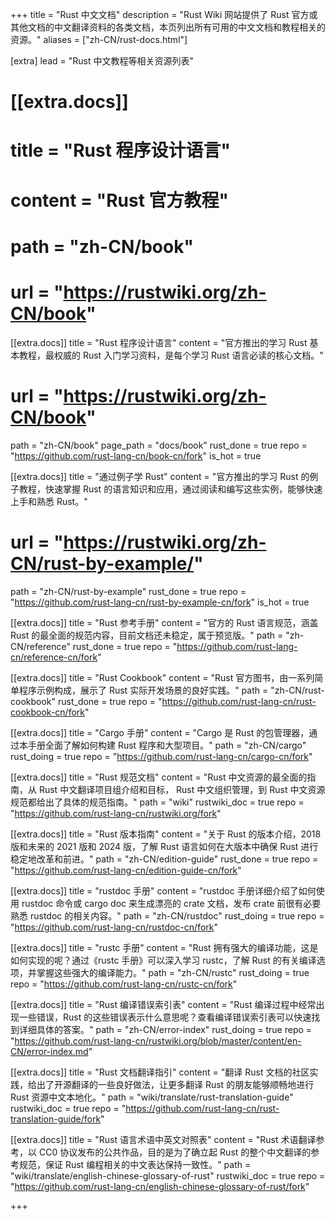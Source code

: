 +++
title = "Rust 中文文档"
description = "Rust Wiki 网站提供了 Rust 官方或其他文档的中文翻译资料的各类文档，本页列出所有可用的中文文档和教程相关的资源。"
aliases = ["zh-CN/rust-docs.html"]

[extra]
lead = "Rust 中文教程等相关资源列表"

# [[extra.docs]]
# title = "Rust 程序设计语言"
# content = "Rust 官方教程"
# path = "zh-CN/book"
# url = "https://rustwiki.org/zh-CN/book"

[[extra.docs]]
title = "Rust 程序设计语言"
content = "官方推出的学习 Rust 基本教程，最权威的 Rust 入门学习资料，是每个学习 Rust 语言必读的核心文档。"
# url = "https://rustwiki.org/zh-CN/book"
path = "zh-CN/book"
page_path = "docs/book"
rust_done = true
repo = "https://github.com/rust-lang-cn/book-cn/fork"
is_hot = true

[[extra.docs]]
title = "通过例子学 Rust"
content = "官方推出的学习 Rust 的例子教程，快速掌握 Rust 的语言知识和应用，通过阅读和编写这些实例，能够快速上手和熟悉 Rust。"
# url = "https://rustwiki.org/zh-CN/rust-by-example/"
path = "zh-CN/rust-by-example"
rust_done = true
repo = "https://github.com/rust-lang-cn/rust-by-example-cn/fork"
is_hot = true

[[extra.docs]]
title = "Rust 参考手册"
content = "官方的 Rust 语言规范，涵盖 Rust 的最全面的规范内容，目前文档还未稳定，属于预览版。"
path = "zh-CN/reference"
rust_done = true
repo = "https://github.com/rust-lang-cn/reference-cn/fork"

[[extra.docs]]
title = "Rust Cookbook"
content = "Rust 官方图书，由一系列简单程序示例构成，展示了 Rust 实际开发场景的良好实践。"
path = "zh-CN/rust-cookbook"
rust_done = true
repo = "https://github.com/rust-lang-cn/rust-cookbook-cn/fork"

[[extra.docs]]
title = "Cargo 手册"
content = "Cargo 是 Rust 的包管理器，通过本手册全面了解如何构建 Rust 程序和大型项目。"
path = "zh-CN/cargo"
rust_doing = true
repo = "https://github.com/rust-lang-cn/cargo-cn/fork"

[[extra.docs]]
title = "Rust 规范文档"
content = "Rust 中文资源的最全面的指南，从 Rust 中文翻译项目组介绍和目标， Rust 中文组织管理，到 Rust 中文资源规范都给出了具体的规范指南。"
path = "wiki"
rustwiki_doc = true
repo = "https://github.com/rust-lang-cn/rustwiki.org/fork"

[[extra.docs]]
title = "Rust 版本指南"
content = "关于 Rust 的版本介绍，2018 版和未来的 2021 版和 2024 版，了解 Rust 语言如何在大版本中确保 Rust 进行稳定地改革和前进。"
path = "zh-CN/edition-guide"
rust_done = true
repo = "https://github.com/rust-lang-cn/edition-guide-cn/fork"

[[extra.docs]]
title = "rustdoc 手册"
content = "rustdoc 手册详细介绍了如何使用 rustdoc 命令或 cargo doc 来生成漂亮的 crate 文档，发布 crate 前很有必要熟悉 rustdoc 的相关内容。"
path = "zh-CN/rustdoc"
rust_doing = true
repo = "https://github.com/rust-lang-cn/rustdoc-cn/fork"

[[extra.docs]]
title = "rustc 手册"
content = "Rust 拥有强大的编译功能，这是如何实现的呢？通过《rustc 手册》可以深入学习 rustc，了解 Rust 的有关编译选项，并掌握这些强大的编译能力。"
path = "zh-CN/rustc"
rust_doing = true
repo = "https://github.com/rust-lang-cn/rustc-cn/fork"

[[extra.docs]]
title = "Rust 编译错误索引表"
content = "Rust 编译过程中经常出现一些错误，Rust 的这些错误表示什么意思呢？查看编译错误索引表可以快速找到详细具体的答案。"
path = "zh-CN/error-index"
rust_doing = true
repo = "https://github.com/rust-lang-cn/rustwiki.org/blob/master/content/en-CN/error-index.md"

[[extra.docs]]
title = "Rust 文档翻译指引"
content = "翻译 Rust 文档的社区实践，给出了开源翻译的一些良好做法，让更多翻译 Rust 的朋友能够顺畅地进行 Rust 资源中文本地化。"
path = "wiki/translate/rust-translation-guide"
rustwiki_doc = true
repo = "https://github.com/rust-lang-cn/rust-translation-guide/fork"

[[extra.docs]]
title = "Rust 语言术语中英文对照表"
content = "Rust 术语翻译参考，以 CC0 协议发布的公共作品，目的是为了确立起 Rust 的整个中文翻译的参考规范，保证 Rust 编程相关的中文表达保持一致性。"
path = "wiki/translate/english-chinese-glossary-of-rust"
rustwiki_doc = true
repo = "https://github.com/rust-lang-cn/english-chinese-glossary-of-rust/fork"

+++
